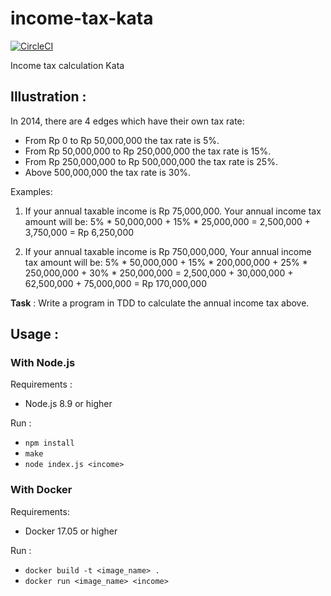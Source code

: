 # income-tax-kata
[![CircleCI](https://circleci.com/gh/ThomRick/income-tax-kata.svg?style=svg)](https://circleci.com/gh/ThomRick/income-tax-kata)

Income tax calculation Kata

## Illustration :

In 2014, there are 4 edges which have their own tax rate:
* From Rp 0 to Rp 50,000,000 the tax rate is 5%.
* From Rp 50,000,000 to Rp 250,000,000 the tax rate is 15%.
* From Rp 250,000,000 to Rp 500,000,000 the tax rate is 25%.
* Above 500,000,000 the tax rate is 30%.

Examples:

1) If your annual taxable income is Rp 75,000,000.
Your annual income tax amount will be:
5% * 50,000,000 + 15% * 25,000,000 =
   2,500,000    +     3,750,000    = Rp 6,250,000

2) If your annual taxable income is Rp 750,000,000,
 Your annual income tax amount will be:
 5% * 50,000,000 + 15% * 200,000,000 + 25% * 250,000,000 + 30% * 250,000,000 =
     2,500,000   +     30,000,000    +    62,500,000     +    75,000,000     = Rp 170,000,000

**Task** : Write a program in TDD to calculate the annual income tax above.

## Usage :

### With Node.js

Requirements :
* Node.js 8.9 or higher
    
Run :
* `npm install`
* `make`
* `node index.js <income>`

### With Docker

Requirements:
* Docker 17.05 or higher

Run :
* `docker build -t <image_name> .`
* `docker run <image_name> <income>`